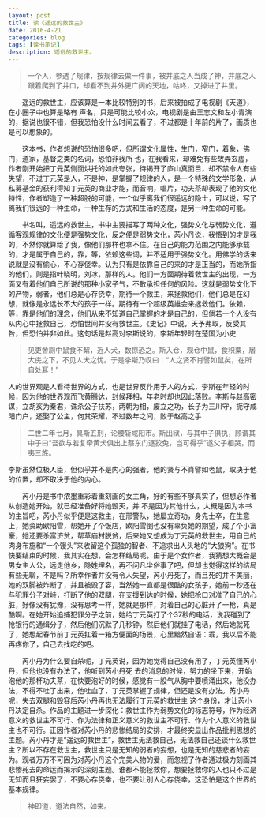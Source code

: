 ```yaml
---
layout: post
title: 读《遥远的救世主》
date: 2016-4-21
categories: blog
tags: [读书笔记]
description: 遥远的救世主。
---
```


> 一个人，参透了规律，按规律去做一件事，被井底之人当成了神，井底之人跟着爬到了井口，却看不到井外更广阔的天地，咕咚，又掉进了井里。   


&emsp;&emsp;遥远的救世主，应该算是一本比较特别的书，后来被拍成了电视剧《天道》，在小圈子中也算是略有
声名，只是可能比较小众，电视剧是由王志文和左小青演的，据说也很不错，但我恐怕没什么时间去看了，不过都是十年前的片了，画质也是可以想象的。         

&emsp;&emsp;这本书，作者想说的恐怕很多吧，但所谓文化属性，生门，窄门，着象，佛门，道家，基督之类的名词，恐怕非我所
也，在我看来，却难免有些故弄玄虚，作者刚开始把丁元英侧面烘托的如此夸张，待揭开了庐山真面目，却不禁令人有些失望，不过丁元英是人，不是神，是掌握了规律的人，是一个特殊的文学形象，从私募基金的获利得知丁元英的商业才能，而音响，唱片，功夫茶却表现了他的文化特性，作者塑造了一种超脱的可能，一个似乎离我们很遥远的隐士，可以说，写了离我们很远的一种生命，一种生存的方式和生活的态度，是另一种生命的可能。

&emsp;&emsp;书名叫，遥远的救世主，书中主要描写了两种文化，强势文化与弱势文化，遵循客观规律的文化便是强势文化，反之便是弱势文化，芮小丹说，我悟到的才是我的，不然你就算给了我，像他们那样也拿不住。在自己的能力范围之内能够承载的，才是属于自己的，靠，等，依赖这些词，并不适用于强势文化。用佛学的话来说就是没有偷心，不心存侥幸。认为只有是依靠自己的来的才是正当的，而她所指的他们，则是指叶晓明，刘冰，那样的人。他们一方面期待着救世主的出现，一方面又有着他们自己所说的那种小家子气，不敢承担任何的风险。这就是弱势文化下的产物，弱者，他们总是心存侥幸，期待一个救主，来拯救他们，他们总是在幻想，就像是永远长不大的孩子一样。期待有一个超级英雄会来拯救他们。依赖，等，靠是他们的理念，他们从来不知道自己掌握的才是自己的，但倘若一个人没有从内心中拯救自己，恐怕世间并没有救世主。《史记》中说，天予弗取，反受其咎，但恐怕并非如此。这句话是赵高对李斯说的，李斯年轻时在楚国为小吏

> 见吏舍厕中鼠食不絜，近人犬，数惊恐之。斯入仓，观仓中鼠，食积粟，居大庑之下，不见人犬之忧。于是李斯乃叹曰：“人之贤不肖譬如鼠矣，在所自处耳！”              

人的世界观是人看待世界的方式，也是世界反作用于人的方式，李斯在年轻的时候，因为他的世界观而飞黄腾达，封候拜相，年老时却也因此落败。李斯与赵高密谋，立胡亥为秦君，诛杀公子扶苏，两朝为相，废立之功，长子为三川守，扼守咸阳门户，还娶了公主，何其荣耀，不过数年之间，败于赵高之手  

>二世二年七月，具斯五刑，论腰斩咸阳市。斯出狱，与其中子俱执，顾谓其中子曰“吾欲与若复牵黄犬俱出上蔡东门逐狡兔，岂可得乎”遂父子相哭，而夷三族。

李斯虽然位极人臣，但似乎并不是内心的强者，他的贤与不肖譬如老鼠，取决于他的位置，却不取决于他的内心。  


&emsp;&emsp;芮小丹是书中浓墨重彩着重刻画的女主角，好的有些不够真实了，但想必作者从创造她开始，就已经准备好将她毁灭，并
不是因为其他什么，大概是因为本书的主旨吧，芮小丹似乎便是这救主，在邢警队，她屡立奇功，身先士卒，在生意上，她资助欧阳雪，帮她开了个饭店，欧阳雪倒也没有辜负她的期望，成了个小富豪，她还要杀富济贫，帮草庙村脱贫，后来她又想成为丁元英的救世主，用自己的肉身布施和“一个馒头”来收留这个孤独的智者、不追求出人头地的“大狼狗”。在书快要结束的时候，我其实在想，会怎样结局呢，由于是个女作者，我猜想大概会是男女主人公，远走他乡，隐姓埋名，再不问凡尘俗事了吧，但却也觉得这样的结局有些无聊，不是吗？所幸作者并没有令人失望，芮小丹死了，而且死的并不美丽，她的双脚被炸断了，并且被毁了容，当然她一直都是很酷的女孩子，她前一秒还在与犯罪分子对峙，打断了他的双腿，在支援到达的时候，她把枪口对准了自己的心脏，好像没有犹豫，没有思考一样，她就是那样，对着自己的心脏开了一枪，真是酷啊。在她开始追捕犯罪分子之前，她给丁元英打了个37秒的电话，说我碰到了抢银行的通缉分子，然后他们沉默了几秒钟，然后他们就挂了电话，然后她就死了，她想起春节前丁元英扛着一箱方便面的场景，心里黯然自语：乖，我以后不能再疼你了，自己去找吃的吧。  


&emsp;&emsp;芮小丹为什么要自杀呢，丁元英说，因为她觉得自己没有用了，丁元英懂芮小丹，但他也没有办法了，他听到芮小丹死
去的消息的时候，努力的坐下来，开始泡他的那杯功夫茶，在快要泡好的时候，感觉有一股气从胸中要喷涌出来，他没办法，不得不吐了出来，他吐血了，丁元英掌握了规律，但还是没有办法。芮小丹呢，失去双腿和毁容后芮小丹再也无法履行丁元英的救世主
这个身份，才让芮小丹决定自杀。作品的主题进一步深化：救世主作为弱势文化的标志符号，作为经济意义的救世主不可行、作为法律和正义意义的救世主不可行、作为个人意义的救世主也不可行。正因作者对芮小丹的悲惨结局的安排，才最终突显出作品批判思想的主题。芮小丹才是“遥远的救世主”，救世主无法救自己，无法救自己还谈什么救世主？所以不存在救世主，救世主只是无知的弱者的妄想，也是无知的慈悲者的妄为。观者万万不可因为对芮小丹这个完美人物的爱，而忽视了作者通过极力刻画其悲惨死去的命运而揭示的深刻主题。谁都不能拯救你，想要拯救你的人也只不过是无知而且狂妄罢了，不要心存侥幸，也不要让别人心存侥幸，这恐怕是这个世界的基本规律。       


>神即道，道法自然，如来。






		













